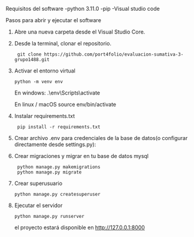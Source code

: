 

Requisitos del software
    -python 3.11.0
    -pip
    -Visual studio code

Pasos para abrir y ejecutar el software

1. Abre una nueva carpeta desde el Visual Studio Core.

2. Desde la terminal, clonar el repositorio.

        git clone https://github.com/port4folio/evaluacion-sumativa-3-grupo1488.git

3. Activar el entorno virtual

       python -m venv env

   En windows:
   .\env\Scripts\activate

   En linux / macOS
   source env/bin/activate

4. Instalar requirements.txt

        pip install -r requirements.txt

5. Crear archivo .env para credenciales de la base de datos(o configurar directamente desde settings.py):

6. Crear migraciones y migrar en tu base de datos mysql
   
        python manage.py makemigrations
        python manage.py migrate

7. Crear superusuario
   
       python manage.py createsuperuser

8. Ejecutar el servidor
   
       python manage.py runserver

   el proyecto estará disponible en http://127.0.0.1:8000
